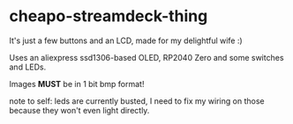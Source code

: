 # cheapo-streamdeck-thing
It's just a few buttons and an LCD, made for my delightful wife :)


Uses an aliexpress ssd1306-based OLED, RP2040 Zero and some switches and LEDs. 



Images **MUST** be in 1 bit bmp format! 

note to self: leds are currently busted, I need to fix my wiring on those because they won't even light directly.